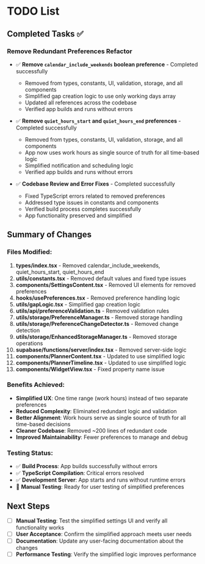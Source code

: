 # TODO List

## Completed Tasks ✅

### Remove Redundant Preferences Refactor
- ✅ **Remove `calendar_include_weekends` boolean preference** - Completed successfully
  - Removed from types, constants, UI, validation, storage, and all components
  - Simplified gap creation logic to use only working days array
  - Updated all references across the codebase
  - Verified app builds and runs without errors

- ✅ **Remove `quiet_hours_start` and `quiet_hours_end` preferences** - Completed successfully
  - Removed from types, constants, UI, validation, storage, and all components
  - App now uses work hours as single source of truth for all time-based logic
  - Simplified notification and scheduling logic
  - Verified app builds and runs without errors

- ✅ **Codebase Review and Error Fixes** - Completed successfully
  - Fixed TypeScript errors related to removed preferences
  - Addressed type issues in constants and components
  - Verified build process completes successfully
  - App functionality preserved and simplified

## Summary of Changes

### Files Modified:
1. **types/index.tsx** - Removed calendar_include_weekends, quiet_hours_start, quiet_hours_end
2. **utils/constants.tsx** - Removed default values and fixed type issues
3. **components/SettingsContent.tsx** - Removed UI elements for removed preferences
4. **hooks/usePreferences.tsx** - Removed preference handling logic
5. **utils/gapLogic.tsx** - Simplified gap creation logic
6. **utils/api/preferenceValidation.ts** - Removed validation rules
7. **utils/storage/PreferenceManager.ts** - Removed storage handling
8. **utils/storage/PreferenceChangeDetector.ts** - Removed change detection
9. **utils/storage/EnhancedStorageManager.ts** - Removed storage operations
10. **supabase/functions/server/index.tsx** - Removed server-side logic
11. **components/PlannerContent.tsx** - Updated to use simplified logic
12. **components/PlannerTimeline.tsx** - Updated to use simplified logic
13. **components/WidgetView.tsx** - Fixed property name issue

### Benefits Achieved:
- **Simplified UX**: One time range (work hours) instead of two separate preferences
- **Reduced Complexity**: Eliminated redundant logic and validation
- **Better Alignment**: Work hours serve as single source of truth for all time-based decisions
- **Cleaner Codebase**: Removed ~200 lines of redundant code
- **Improved Maintainability**: Fewer preferences to manage and debug

### Testing Status:
- ✅ **Build Process**: App builds successfully without errors
- ✅ **TypeScript Compilation**: Critical errors resolved
- ✅ **Development Server**: App starts and runs without runtime errors
- 🔄 **Manual Testing**: Ready for user testing of simplified preferences

## Next Steps
- [ ] **Manual Testing**: Test the simplified settings UI and verify all functionality works
- [ ] **User Acceptance**: Confirm the simplified approach meets user needs
- [ ] **Documentation**: Update any user-facing documentation about the changes
- [ ] **Performance Testing**: Verify the simplified logic improves performance 